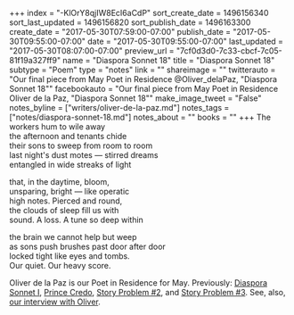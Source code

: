+++
index = "-KlOrY8qjIW8EcI6aCdP"
sort_create_date = 1496156340
sort_last_updated = 1496156820
sort_publish_date = 1496163300
create_date = "2017-05-30T07:59:00-07:00"
publish_date = "2017-05-30T09:55:00-07:00"
date = "2017-05-30T09:55:00-07:00"
last_updated = "2017-05-30T08:07:00-07:00"
preview_url = "7cf0d3d0-7c33-cbcf-7c05-81f19a327ff9"
name = "Diaspora Sonnet 18"
title = "Diaspora Sonnet 18"
subtype = "Poem"
type = "notes"
link = ""
shareimage = ""
twitterauto = "Our final piece from May Poet in Residence @Oliver_delaPaz, \"Diaspora Sonnet 18\""
facebookauto = "Our final piece from May Poet in Residence Oliver de la Paz, \"Diaspora Sonnet 18\""
make_image_tweet = "False"
notes_byline = ["writers/oliver-de-la-paz.md"]
notes_tags = ["notes/diaspora-sonnet-18.md"]
notes_about = ""
books = ""
+++
The workers hum to wile away<br>
the afternoon and tenants chide<br>
their sons to sweep from room to room<br>
last night's dust motes &mdash; stirred dreams<br>
entangled in wide streaks of light 

that, in the daytime, bloom,<br>
unsparing, bright &mdash; like operatic<br>
high notes. Pierced and round,<br>
the clouds of sleep fill us with<br>
sound. A loss. A tune so deep within 

the brain we cannot help but weep<br>
as sons push brushes past door after door<br>
locked tight like eyes and tombs.<br>
Our quiet. Our heavy score.

<p class="poem-footer">Oliver de la Paz is our Poet in Residence for May. Previously: <a href="http://www.seattlereviewofbooks.com/notes/2017/05/02/diaspora-sonnet-i/" title="The Seattle Review of Books - Diaspora Sonnet I">Diaspora Sonnet I</a>, <a href="http://www.seattlereviewofbooks.com/notes/2017/05/09/prince-credo/" title="The Seattle Review of Books - Prince Credo">Prince Credo</a>, <a href="http://www.seattlereviewofbooks.com/notes/2017/05/16/a-story-problem-2/" title="The Seattle Review of Books - A Story Problem #2">Story Problem #2</a>, and <a href="http://www.seattlereviewofbooks.com/notes/2017/05/23/a-story-problem-3/" title="The Seattle Review of Books - A Story Problem #3">Story Problem #3</a>. See, also, <a href="http://www.seattlereviewofbooks.com/notes/2017/05/29/oliver-de-la-paz-still-profoundly-misses-the-northwest/" title="The Seattle Review of Books - Oliver de la Paz still &amp;quot;profoundly&amp;quot; misses the Northwest">our interview with Oliver</a>.</p>